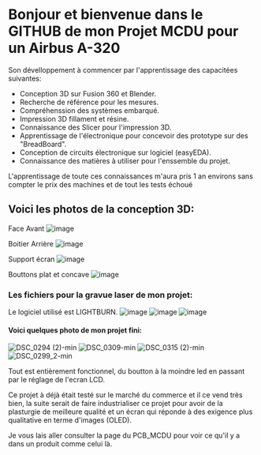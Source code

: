 # **Bonjour et bienvenue dans le GITHUB de mon Projet MCDU pour un Airbus A-320**


Son dévelloppement à commencer par l'apprentissage des capacitées suivantes:

- Conception 3D sur Fusion 360 et Blender.
- Recherche de référence pour les mesures.
- Compréhenssion des systèmes embarqué.
- Impression 3D fillament et résine.
- Connaissance des Slicer pour l'impression 3D.
- Apprentissage de l'électronique pour concevoir des prototype sur des "BreadBoard".
- Conception de circuits électronique sur logiciel (easyEDA).
- Connaissance des matières à utiliser pour l'enssemble du projet.

L'apprentissage de toute ces connaissances m'aura pris 1 an environs sans compter le prix des machines et de tout les tests échoué

## **Voici les photos de la conception 3D:**

Face Avant
![image](https://github.com/Waeytens-jonathan/AllProject/assets/63521965/2f76e8a4-abe8-4be3-bc32-1ae064fd025e)

Boitier Arrière
![image](https://github.com/Waeytens-jonathan/AllProject/assets/63521965/14bc593f-27d5-4750-9d2c-09af1876d63f)

Support écran
![image](https://github.com/Waeytens-jonathan/AllProject/assets/63521965/3c842a0d-a71f-47da-8be7-cb55635162f3)

Bouttons plat et concave
![image](https://github.com/Waeytens-jonathan/AllProject/assets/63521965/67a51e42-63ad-4a35-9c77-eb124da4f833)


### **Les fichiers pour la gravue laser de mon projet:**

Le logiciel utilisé est LIGHTBURN.
![image](https://github.com/Waeytens-jonathan/AllProject/assets/63521965/1e757e10-d326-4690-b6a2-e2273d8fd9e6)
![image](https://github.com/Waeytens-jonathan/AllProject/assets/63521965/40606b38-4fb4-42a4-9fa6-0732ffbccdab)
![image](https://github.com/Waeytens-jonathan/AllProject/assets/63521965/ae42f8e9-307b-45e8-b50d-b77e41cabd13)


#### **Voici quelques photo de mon projet fini:**
                                    
![DSC_0294 (2)-min](https://github.com/Waeytens-jonathan/AllProject/assets/63521965/be99cc89-67ec-49d7-b6a6-34bc59f52448)
![DSC_0309-min](https://github.com/Waeytens-jonathan/AllProject/assets/63521965/b53e7a47-da9e-4794-a17b-0619d5a462dd)
![DSC_0315 (2)-min](https://github.com/Waeytens-jonathan/AllProject/assets/63521965/d2f450e5-7bbd-43f1-892c-badd9654776f)
![DSC_0299_2-min](https://github.com/Waeytens-jonathan/AllProject/assets/63521965/2ef91d1e-9e8f-4dc9-b69a-13328247945a)

Tout est entièrement fonctionnel, du boutton à la moindre led en passant par le réglage de l'ecran LCD.

Ce projet à déjà était testé sur le marché du commerce et il ce vend très bien, la suite serait de faire industrialiser ce projet pour avoir de la plasturgie 
de meilleure qualité et un écran qui réponde à des exigence plus qualitative en terme d'images (OLED).

Je vous lais aller consulter la page du PCB_MCDU pour voir ce qu'il y a dans un produit comme celui là.
